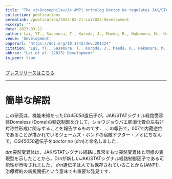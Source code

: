 ```yaml
---
title: "The <i>Drosophila</i> AWP1 ortholog Doctor No regulates JAK/STAT signaling for left-right asymmetry in the gut by promoting receptor endocytosis"
collection: publications
permalink: /publication/2023-03-21-Lai2023-Development
excerpt: ''
date: 2023-03-21
author: Lai, YT., Sasamura, T., Kuroda, J., Maeda, R., Nakamura, M., Hatori, R., <b><u>Ishibashi, T.</u></b>, Taniguchi, K., Ooike, M., Taguchi, T., Nakazawa, N., Hozumi, S., Okumura, T., Aigaki, T., Inaki, M.<sup>†</sup>, Matsuno, K.<sup>†</sup> 
venue: 'Development'
paperurl: "https://doi.org/10.1242/dev.201224"
citation: 'Lai, YT., Sasamura, T., Kuroda, J., Maeda, R., Nakamura, M., Hatori, R., <b><u>Ishibashi, T.</u></b>, Taniguchi, K., Ooike, M., Taguchi, T., Nakazawa, N., Hozumi, S., Okumura, T., Aigaki, T., Inaki, M.<sup>†</sup>, Matsuno, K.<sup>†</sup> (2023) "The <i>Drosophila</i> AWP1 ortholog Doctor No regulates JAK/STAT signaling for left-right asymmetry in the gut by promoting receptor endocytosis" <i>Development</i>, <b>150</b> (6).'
abbrev: "Lai et al. (2023) Development"
is_peer: true
---
```


[プレスリリースはこちら](https://resou.osaka-u.ac.jp/ja/research/2023/20230420_2)

---

# 簡単な解説

この研究は，機能未知だった*CG45050*遺伝子が，JAK/STATシグナル経路受容体Domeless (Dome)の輸送制御を介して，ショウジョウバエ胚消化管の左右非対称性形成に関与することを報告するものです．
この報告で，007で内蔵逆位であることが描かれているジェームズ・ボンドの宿敵ドクター・ノオにちなんで，*CG45050*遺伝子を*doctor no* (*drn*)と命名しました．

*drn*突然変異体は，JAK/STATシグナル経路に異常をもつ突然変異体と同様の表現型を示したことから，Drnが新しいJAK/STATシグナル経路制御因子である可能性が示唆されました．
*drn*遺伝子は人でも保存されていることから(*AWP1*)，治療標的の新規開拓という意味でも重要な発見です．
